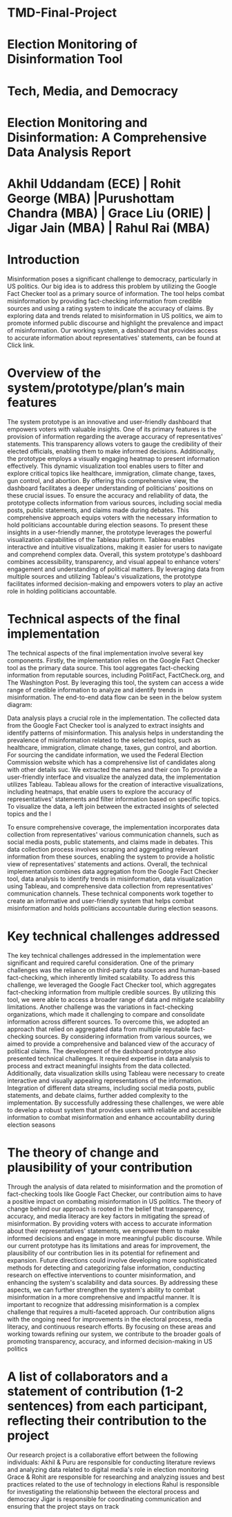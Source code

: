 # TMD-Final-Project
# Election Monitoring of Disinformation Tool 
# Tech, Media, and Democracy

# Election Monitoring and Disinformation: A Comprehensive Data Analysis Report
# Akhil Uddandam (ECE) | Rohit George (MBA) |Purushottam Chandra (MBA) | Grace Liu (ORIE) | Jigar Jain (MBA) | Rahul Rai (MBA)


# Introduction
Misinformation poses a significant challenge to democracy, particularly in US politics. Our big idea is to address this problem by utilizing the Google Fact Checker tool as a primary source of information. The tool helps combat misinformation by providing fact-checking information from credible sources and  using a rating system to indicate the accuracy of claims. By exploring data and trends related to misinformation in US politics, we aim to promote informed public discourse and highlight the prevalence and impact of misinformation. Our working system, a dashboard that provides access to accurate information about representatives' statements, can be found at Click link.

# Overview of the system/prototype/plan’s main features
The system prototype is an innovative and user-friendly dashboard that empowers voters with valuable insights. One of its primary features is the provision of information regarding the average accuracy of representatives' statements. This transparency allows voters to gauge the credibility of their elected officials, enabling them to make informed decisions. 
Additionally, the prototype employs a visually engaging heatmap to present information effectively. This dynamic visualization tool enables users to filter and explore critical topics like healthcare, immigration, climate change, taxes, gun control, and abortion. By offering this comprehensive view, the dashboard facilitates a deeper understanding of politicians' positions on these crucial issues. 
To ensure the accuracy and reliability of data, the prototype collects information from various sources, including social media posts, public statements, and claims made during debates. This comprehensive approach equips voters with the necessary information to hold politicians accountable during election seasons. 
To present these insights in a user-friendly manner, the prototype leverages the powerful visualization capabilities of the Tableau platform. Tableau enables interactive and intuitive visualizations, making it easier for users to navigate and comprehend complex data. 
Overall, this system prototype's dashboard combines accessibility, transparency, and visual appeal to enhance voters' engagement and understanding of political matters. By leveraging data from multiple sources and utilizing Tableau's visualizations, the prototype facilitates informed decision-making and empowers voters to play an active role in holding politicians accountable.

# Technical aspects of the final implementation
The technical aspects of the final implementation involve several key components. Firstly, the implementation relies on the Google Fact Checker tool as the primary data source. This tool aggregates fact-checking information from reputable sources, including PolitiFact, FactCheck.org, and The Washington Post. By leveraging this tool, the system can access a wide range of credible information to analyze and identify trends in misinformation. The end-to-end data flow can be seen in the below system diagram:

Data analysis plays a crucial role in the implementation. The collected data from the Google Fact Checker tool is analyzed to extract insights and identify patterns of misinformation. This analysis helps in understanding the prevalence of misinformation related to the selected topics, such as healthcare, immigration, climate change, taxes, gun control, and abortion. 
For sourcing the candidate information, we used the Federal Election Commission website which has a comprehensive list of candidates along with other details suc. We extracted the names and their con
To provide a user-friendly interface and visualize the analyzed data, the implementation utilizes Tableau. Tableau allows for the creation of interactive visualizations, including heatmaps, that enable users to explore the accuracy of representatives' statements and filter information based on specific topics. 
To visualize the data, a left join between the extracted insights of selected topics and the l

To ensure comprehensive coverage, the implementation incorporates data collection from representatives' various communication channels, such as social media posts, public statements, and claims made in debates. This data collection process involves scraping and aggregating relevant information from these sources, enabling the system to provide a holistic view of representatives' statements and actions. 
Overall, the technical implementation combines data aggregation from the Google Fact Checker tool, data analysis to identify trends in misinformation, data visualization using Tableau, and comprehensive data collection from representatives' communication channels. These technical components work together to create an informative and user-friendly system that helps combat misinformation and holds politicians accountable during election seasons.

# Key technical challenges addressed
The key technical challenges addressed in the implementation were significant and required careful consideration. One of the primary challenges was the reliance on third-party data sources and human-based fact-checking, which inherently limited scalability. To address this challenge, we leveraged the Google Fact Checker tool, which aggregates fact-checking information from multiple credible sources. By utilizing this tool, we were able to access a broader range of data and mitigate scalability limitations. 
Another challenge was the variations in fact-checking organizations, which made it challenging to compare and consolidate information across different sources. To overcome this, we adopted an approach that relied on aggregated data from multiple reputable fact-checking sources. By considering information from various sources, we aimed to provide a comprehensive and balanced view of the accuracy of political claims. 
The development of the dashboard prototype also presented technical challenges. It required expertise in data analysis to process and extract meaningful insights from the data collected. Additionally, data visualization skills using Tableau were necessary to create interactive and visually appealing representations of the information. Integration of different data streams, including social media posts, public statements, and debate claims, further added complexity to the implementation. 
By successfully addressing these challenges, we were able to develop a robust system that provides users with reliable and accessible information to combat misinformation and enhance accountability during election seasons

# The theory of change and plausibility of your contribution
Through the analysis of data related to misinformation and the promotion of fact-checking tools like Google Fact Checker, our contribution aims to have a positive impact on combating misinformation in US politics. The theory of change behind our approach is rooted in the belief that transparency, accuracy, and media literacy are key factors in mitigating the spread of misinformation. By providing voters with access to accurate information about their representatives' statements, we empower them to make informed decisions and engage in more meaningful public discourse. 
While our current prototype has its limitations and areas for improvement, the plausibility of our contribution lies in its potential for refinement and expansion. Future directions could involve developing more sophisticated methods for detecting and categorizing false information, conducting research on effective interventions to counter misinformation, and enhancing the system's scalability and data sources. By addressing these aspects, we can further strengthen the system's ability to combat misinformation in a more comprehensive and impactful manner. 
It is important to recognize that addressing misinformation is a complex challenge that requires a multi-faceted approach. Our contribution aligns with the ongoing need for improvements in the electoral process, media literacy, and continuous research efforts. By focusing on these areas and working towards refining our system, we contribute to the broader goals of promoting transparency, accuracy, and informed decision-making in US politics

# A list of collaborators and a statement of contribution (1-2 sentences) from each participant, reflecting their contribution to the project
Our research project is a collaborative effort between the following individuals:
Akhil & Puru are responsible for conducting literature reviews and analyzing data related to digital media's role in election monitoring
Grace & Rohit are responsible for researching and analyzing issues and best practices related to the use of technology in elections
Rahul is responsible for investigating the relationship between the electoral process and democracy
Jigar is responsible for coordinating communication and ensuring that the project stays on track

